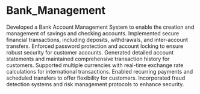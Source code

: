 # Bank_Management

Developed a Bank Account Management System to enable the creation and management of savings and checking accounts.
Implemented secure financial transactions, including deposits, withdrawals, and inter-account transfers.
Enforced password protection and account locking to ensure robust security for customer accounts.
Generated detailed account statements and maintained comprehensive transaction history for customers.
Supported multiple currencies with real-time exchange rate calculations for international transactions.
Enabled recurring payments and scheduled transfers to offer flexibility for customers.
Incorporated fraud detection systems and risk management protocols to enhance security.
